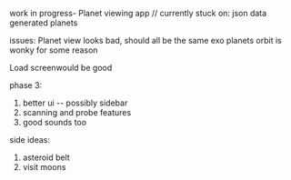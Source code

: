 work in progress- Planet viewing app 
// currently stuck on: 
json data
generated planets 

issues: 
Planet view looks bad, should all be the same
exo planets orbit is wonky for some reason


Load screenwould be good

phase 3: 
1. better ui -- possibly sidebar 
3. scanning and probe features 
4. good sounds too




side ideas: 
1. asteroid belt 
2. visit moons